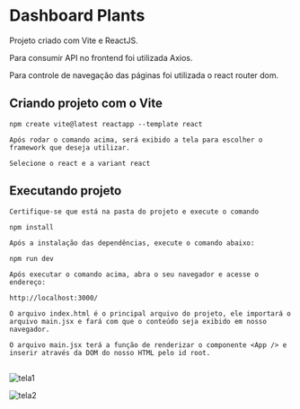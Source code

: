# Dashboard Plants
Projeto criado com Vite e ReactJS.

Para consumir API no frontend foi utilizada Axios.

Para controle de navegação das páginas foi utilizada o react router dom.

## Criando projeto com o Vite
```
npm create vite@latest reactapp --template react

Após rodar o comando acima, será exibido a tela para escolher o framework que deseja utilizar.

Selecione o react e a variant react

```

## Executando projeto

```
Certifique-se que está na pasta do projeto e execute o comando

npm install

Após a instalação das dependências, execute o comando abaixo:

npm run dev 

Após executar o comando acima, abra o seu navegador e acesse o endereço:

http://localhost:3000/

O arquivo index.html é o principal arquivo do projeto, ele importará o arquivo main.jsx e fará com que o conteúdo seja exibido em nosso navegador.

O arquivo main.jsx terá a função de renderizar o componente <App /> e inserir através da DOM do nosso HTML pelo id root.

```

##
![tela1](https://user-images.githubusercontent.com/82118386/187218191-fdf89cca-e5de-4297-a8f2-d33d26129de8.png)

![tela2](https://user-images.githubusercontent.com/82118386/187219467-624c46ab-3ed1-4299-b79b-2184bc2d6aac.png)
